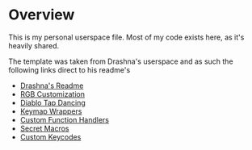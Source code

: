# Overview

This is my personal userspace file.  Most of my code exists here, as it's heavily shared.

The template was taken from Drashna's userspace and as such the following links direct to his readme's

* [Drashna's Readme](../drashna/readme.md)
* [RGB Customization](../drashna/readme_rgb.md)
* [Diablo Tap Dancing](../drashna/readme_tap_dance.md)
* [Keymap Wrappers](../drashna/readme_wrappers.md)
* [Custom Function Handlers](../drashna/readme_handlers.md)
* [Secret Macros](../drashna/readme_secrets.md)
* [Custom Keycodes](../drashna/readme_keycodes.md)
